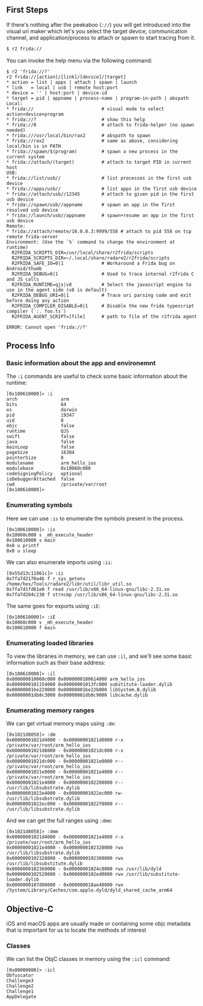 ## First Steps

If there's nothing after the peekaboo (`://`) you will get introduced into the visual uri maker which let's you select the target device, communication channel, and application/process to attach or spawn to start tracing from it.

```bash
$ r2 frida://
```

You can invoke the help menu via the following command:

```
$ r2 'frida://?'
r2 frida://[action]/[link]/[device]/[target]
* action = list | apps | attach | spawn | launch
* link   = local | usb | remote host:port
* device = '' | host:port | device-id
* target = pid | appname | process-name | program-in-path | abspath
Local:
* frida://                         # visual mode to select action+device+program
* frida://?                        # show this help
* frida://0                        # attach to frida-helper (no spawn needed)
* frida:///usr/local/bin/rax2      # abspath to spawn
* frida://rax2                     # same as above, considering local/bin is in PATH
* frida://spawn/$(program)         # spawn a new process in the current system
* frida://attach/(target)          # attach to target PID in current host
USB:
* frida://list/usb//               # list processes in the first usb device
* frida://apps/usb//               # list apps in the first usb device
* frida://attach/usb//12345        # attach to given pid in the first usb device
* frida://spawn/usb//appname       # spawn an app in the first resolved usb device
* frida://launch/usb//appname      # spawn+resume an app in the first usb device
Remote:
* frida://attach/remote/10.0.0.3:9999/558 # attach to pid 558 on tcp remote frida-server
Environment: (Use the `%` command to change the environment at runtime)
  R2FRIDA_SCRIPTS_DIR=/usr/local/share/r2frida/scripts
  R2FRIDA_SCRIPTS_DIR=~/.local/share/radare2/r2frida/scripts
  R2FRIDA_SAFE_IO=0|1              # Workaround a Frida bug on Android/thumb
  R2FRIDA_DEBUG=0|1                # Used to trace internal r2frida C and JS calls
  R2FRIDA_RUNTIME=qjs|v8           # Select the javascript engine to use in the agent side (v8 is default)
  R2FRIDA_DEBUG_URI=0|1            # Trace uri parsing code and exit before doing any action
  R2FRIDA_COMPILER_DISABLE=0|1     # Disable the new frida typescript compiler (`:. foo.ts`)
  R2FRIDA_AGENT_SCRIPT=[file]      # path to file of the r2frida agent

ERROR: Cannot open 'frida://?'
```

## Process Info

### Basic information about the app and environemnt

The `:i` commands are useful to check some basic information about the runtime:

```
[0x100610000]> :i
arch                arm
bits                64
os                  darwin
pid                 19347
uid                 0
objc                false
runtime             QJS
swift               false
java                false
mainLoop            false
pageSize            16384
pointerSize         8
modulename          arm_hello_ios
modulebase          0x10060c000
codeSigningPolicy   optional
isDebuggerAttached  false
cwd                 /private/var/root
[0x100610000]>
```

### Enumerating symbols

Here we can use `:is` to enumerate the symbols present in the process.

```
[0x100610000]> :is
0x10060c000 s _mh_execute_header
0x100610000 s main
0x0 u printf
0x0 u sleep
```

We can also enumerate imports using `:ii`:

```
[0x55d13c11061c]> :ii
0x7fa7d2170a4b f r_sys_getenv /home/hex/Tools/radare2/libr/util/libr_util.so
0x7fa7d1fd61e0 f read /usr/lib/x86_64-linux-gnu/libc-2.31.so
0x7fa7d204c230 f strncmp /usr/lib/x86_64-linux-gnu/libc-2.31.so
```

The same goes for exports using `:iE`:

```
[0x100610000]> :iE
0x10060c000 v _mh_execute_header
0x100610000 f main
```

### Enumerating loaded libraries

To view the libraries in memory, we can use `:il`, and we'll see some basic information such as their base address:

```
[0x100610000]> :il
0x000000010060c000 0x0000000100614000 arm_hello_ios
0x0000000101154000 0x00000001013fc000 substitute-loader.dylib
0x00000001be229000 0x00000001be22b000 libSystem.B.dylib
0x00000001db8c3000 0x00000001db8c9000 libcache.dylib
```

### Enumerating memory ranges

We can get virtual memory maps using `:dm`:

```
[0x1021d8058]> :dm
0x00000001021d4000 - 0x00000001021d8000 r-x /private/var/root/arm_hello_ios
0x00000001021d8000 - 0x00000001021dc000 r-x /private/var/root/arm_hello_ios
0x00000001021dc000 - 0x00000001021e0000 r-- /private/var/root/arm_hello_ios
0x00000001021e0000 - 0x00000001021e4000 r-- /private/var/root/arm_hello_ios
0x00000001021e4000 - 0x0000000102208000 r-- /usr/lib/libsubstrate.dylib
0x00000001022e4000 - 0x00000001022ec000 rw- /usr/lib/libsubstrate.dylib
0x00000001022ec000 - 0x00000001022f0000 r-- /usr/lib/libsubstrate.dylib
```

And we can get the full ranges using `:dmm`:

```
[0x1021d8058]> :dmm
0x00000001021d4000 - 0x00000001021e4000 r-x /private/var/root/arm_hello_ios
0x00000001021e4000 - 0x0000000102328000 rwx /usr/lib/libsubstrate.dylib
0x0000000102328000 - 0x0000000102360000 rwx /usr/lib/libsubstitute.dylib
0x0000000102360000 - 0x00000001024c0000 rwx /usr/lib/dyld
0x0000000102520000 - 0x0000000102ed0000 rwx /usr/lib/substitute-loader.dylib
0x0000000107d00000 - 0x000000018ae40000 rwx /System/Library/Caches/com.apple.dyld/dyld_shared_cache_arm64
```

## Objective-C

iOS and macOS apps are usually made or containing some objc metadata that is important for us to locate the methods of interest

### Classes

We can list the ObjC classes in memory using the `:icl` command:

```
[0x00000000]> :icl
Obfuscator
Challenge3
Challenge2
Challenge1
AppDelegate
```
